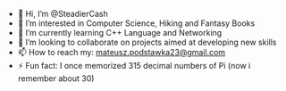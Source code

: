 - 👋 Hi, I’m @SteadierCash
- 👀 I’m interested in Computer Science, Hiking and Fantasy Books
- 🌱 I’m currently learning C++ Language and Networking
- 💞️ I’m looking to collaborate on projects aimed at developing new skills
- 📫 How to reach my: mateusz.podstawka23@gmail.com
- ⚡ Fun fact: I once memorized 315 decimal numbers of Pi (now i remember about 30)

<!---
SteadierCash/SteadierCash is a ✨ special ✨ repository because its `README.md` (this file) appears on your GitHub profile.
You can click the Preview link to take a look at your changes.
--->
